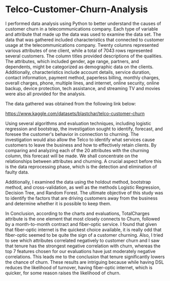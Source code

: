 # Telco-Customer-Churn-Analysis

I performed data analysis using Python to better understand the causes of customer churn in a telecommunications company. Each type of variable and attribute that made up the data was used to examine the data set. The data that was gathered included characteristics that connected to customer usage at the telecommunications company. Twenty columns represented various attributes of one client, while a total of 7043 rows represented several customers. The column titles provided descriptions of the qualities. The attributes, which included gender, age range, partners, and dependents, might be categorized as demographic data on the clients. Additionally, characteristics include account details, service duration, contact information, payment method, paperless billing, monthly charges, overall charges, phone, multiple lines, and internet, online security, online backup, device protection, tech assistance, and streaming TV and movies were also all provided for the analysis. 

The data gathered was obtained from the following link below:


https://www.kaggle.com/datasets/blastchar/telco-customer-churn

Using several algorithms and evaluation techniques, including logistic regression and bootstrap, the investigation sought to identify, forecast, and foresee the customer's behavior in connection to churning. The investigation would also allow the Telco to identify what services cause customers to leave the business and how to effectively retain clients. By comparing and analyzing each of the 20 attributes with the churning column, this forecast will be made. We shall concentrate on the relationships between attributes and churning. A crucial aspect before this is the data reprocessing phase, which is the detection and elimination of faulty data.

 
Additionally, I examined the data using the holdout method, bootstrap method, and cross-validation, as well as the methods Logistic Regression, Decision Tree, and Random Forest. The ultimate objective of this study was to identify the factors that are driving customers away from the business and determine whether it is possible to keep them.

In Conclusion, according to the charts and evaluations, TotalCharges attribute is the one element
that most closely connects to Churn, followed by a month-to-month contract and fiber-optic
service. I found that given that fiber-optic internet is the quickest choice available, it is really
odd that fiber-optic seemed to be quite the sign of a customer churning. Also, I tried to see
which attributes correlated negatively to customer churn and I saw that tenure has the
strongest negative correlation with churn, whereas the top 7 features chosen for our evaluations
have just moderately negative correlations. This leads me to the conclusion that tenure
significantly lowers the chance of churn. These results are intriguing because while having DSL
reduces the likelihood of turnover, having fiber-optic internet, which is quicker, for some reason
raises the likelihood of churn.
